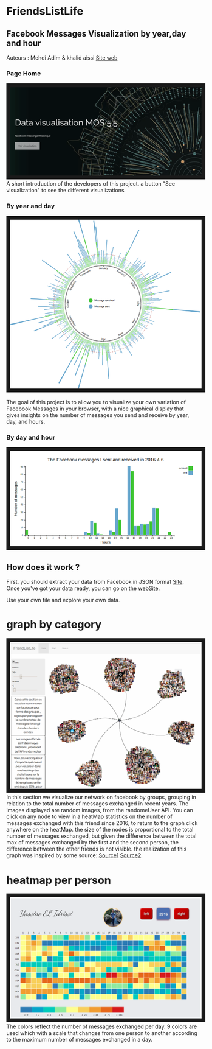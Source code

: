 # FriendsListLife
## Facebook Messages Visualization by year,day and hour
Auteurs : Mehdi Adim & khalid aissi  [Site web](https://mehdiadim.github.io/FriendsListLife/)

### Page Home
<img src="home.PNG" 
alt=""  border="10" />
A short introduction of the developers of this project. a button "See visualization" to see the different visualizations 

### By year and day
<img src="circular.png" 
alt=""  border="10" />

 The goal of this project is to allow you to visualize your own variation of Facebook Messages in your browser, with a nice graphical display that gives insights on the number of messages you send and receive by year, day, and hours.

### By day and hour

<img src="chart.png" 
alt=""  border="10" />
## How does it work ?

First, you should extract your data from Facebook in JSON format [Site](https://www.facebook.com/your_information/). Once you've got your data ready, you can go on the [webSite](https://mehdiadim.github.io/FriendsListLife/).

Use your own file and explore your own data.

# graph by category
<img src="CaptureGraphe.PNG" 
alt=""  border="10" />
In this section we visualize our network on facebook by groups, grouping in relation to the total number of messages exchanged in recent years.
The images displayed are random images, from the randomeUser API.
You can click on any node to view in a heatMap statistics on the number of messages exchanged with this friend since 2016, to return to the graph click anywhere on the heatMap.
the size of the nodes is proportional to the total number of messages exchanged, but given the difference between the total max of messages exchanged by the first and the second person, the difference between the other friends is not visible.
the realization of this graph was inspired by some source: [Source1](http://www.puzzlr.org/force-graphs-with-d3/) [Source2](https://bl.ocks.org/BTKY/cc89fb129fb586475e57febc0fd693bb) 
# heatmap per person
<img src="heatmap.PNG" 
alt=""  border="10" />
The colors reflect the number of messages exchanged per day. 9 colors are used which with a scale that changes from one person to another according to the maximum number of messages exchanged in a day.
